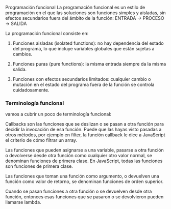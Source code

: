 Programación funcional
La programación funcional es un estilo de programación en el que las soluciones son funciones simples y aisladas, sin efectos secundarios fuera del ámbito de la función: ENTRADA -> PROCESO -> SALIDA

La programación funcional consiste en:

1. Funciones aisladas (isolated functions): no hay dependencia del estado del programa, lo que incluye variables globales que están sujetas a cambios.

2. Funciones puras (pure functions): la misma entrada siempre da la misma salida.

3. Funciones con efectos secundarios limitados: cualquier cambio o mutación en el estado del programa fuera de la función se controla cuidadosamente.

### Terminología funcional
vamos a cubrir un poco de terminología funcional:

Callbacks son las funciones que se deslizan o se pasan a otra función para decidir la invocación de esa función. Puede que las hayas visto pasadas a otros métodos, por ejemplo en filter, la función callback le dice a JavaScript el criterio de cómo filtrar un array.

Las funciones que pueden asignarse a una variable, pasarse a otra función o devolverse desde otra función como cualquier otro valor normal, se denominan funciones de primera clase. En JavaScript, todas las funciones son funciones de primera clase.

Las funciones que toman una función como argumento, o devuelven una función como valor de retorno, se denominan funciones de orden superior.

Cuando se pasan funciones a otra función o se devuelven desde otra función, entonces esas funciones que se pasaron o se devolvieron pueden llamarse lambda.